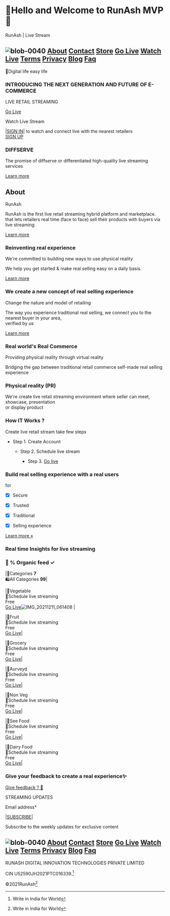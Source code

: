 # 👋Hello and Welcome to RunAsh MVP🎉
RunAsh | Live Stream

## ![blob-0040](https://user-images.githubusercontent.com/61916324/132724592-e5bef25e-36d9-4da8-bbc6-84a24183c8e2.png) [About](https://runash.in/about) [Contact](https://runash.in/Contact) [Store](https://runash.in/privacy) [Go Live](https://runash.in/support) [Watch Live](https://) [Terms](https://runash.in/streaming) [Privacy](https://) [Blog](https://) [Faq](https://) 
   
     





   
    
 










   
  
   

   








💫Digital life easy life





### INTRODUCING THE NEXT GENERATION AND FUTURE OF E-COMMERCE

LIVE RETAIL STREAMING

[Go Live](https://)

Watch Live Stream

|[SIGN IN](https://)| to watch and connect live with the nearest retailers<br> 
[SIGN UP](https://)
 

















### DIFFSERVE

The promise of diffserve or differentiated high-quality live streaming services

[Learn more](https://)

## About

RunAsh

RunAsh is the first live retail streaming hybrid platform and marketplace.<br>that lets retailers real time (face to face) sell their products with buyers via live streaming

[Learn more](https://)

### Reinventing real experience

We're committed to building new ways to use physical reality

We help you get started &amp; make real selling easy on a daily basis.

[Learn more](https://)

### We create a new concept of real selling experience

 Change the nature and model of retailing

The way you experience traditional real selling, we connect you to the nearest buyer in your area, <br>
verified by us

[Learn more](https://)

### Real world's Real Commerce

Providing physical reality through virtual reality

Bridging the gap between traditional retail commerce self-made real selling experience 

### Physical reality (PR)



We're create live retail streaming environment where seller can meet, showcase, presentation <br>or display product

### How IT Works ?

Create live retail stream take few steps

 - Step 1. Create Account

   - Step 2. Schedule live stream

     - Step 3. [Go live](https://runash.in/live)











### Build real selling experience with a real users 
for 

- [X] Secure 

- [x] Trusted

- [x] Traditional 

- [x] Selling experience

[Learn more »](https://)

### Real time Insights for live streaming

### 💯 % Organic feed ✓ ###




|🛒Categories **7** <br>🛍️All Categories **99**|



|🥔Vegetable <br>📆Schedule live streaming<br>Free<br> [Go Live](https://)![IMG_20211211_061408](https://user-images.githubusercontent.com/61916324/149770661-5e5e2f21-c51e-45ed-9aca-dbbe0140dbf5.jpg)
|

|🍋Fruit <br>📆Schedule live streaming<br>Free<br> [Go Live](https://)|

|🥫Grocery <br>📆Schedule live streaming<br>Free<br> [Go Live](https://)|

|🧉Aurveyd <br>📆Schedule live streaming<br>Free<br> [Go Live](https://)|

|🍗Non Veg <br>📆Schedule live streaming<br>Free<br> [Go Live](https://)|

|🥩See Food <br>📆Schedule live streaming<br>Free<br> [Go Live](https://)|

|🥛Dairy Food <br>📆Schedule live streaming<br>Free<br> [Go Live](https://)|























### Give your feedback to create a real experience✨

[Give feedback ? 💌](https://)

STREAMING UPDATES

Email address*

|[SUBSCRIBE](https://)|

Subscribe to the weekly updates for exclusive content
## ![blob-0040](https://user-images.githubusercontent.com/61916324/132724592-e5bef25e-36d9-4da8-bbc6-84a24183c8e2.png) [About](https://runash.in/about) [Contact](https://runash.in/Contact) [Store](https://runash.in/privacy) [Go Live](https://runash.in/support) [Watch Live](https://) [Terms](https://runash.in/streaming) [Privacy](https://) [Blog](https://) [Faq](https://) 



RUNASH DIGITAL INNOVATION TECHNOLOGIES PRIVATE LIMITED

CIN U52590JH2021PTC016339.[^1]

©2021RunAsh[^1]

[^1]: Write in India for World 

















     

   



















